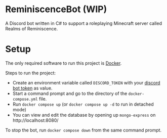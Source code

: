 # ReminiscenceBot (WIP)
A Discord bot written in C# to support a roleplaying Minecraft server called Realms of Reminiscence.

# Setup
The only required software to run this project is [Docker](https://www.docker.com/).

Steps to run the project:
- Create an environment variable called `DISCORD_TOKEN` with your [discord bot token](https://github.com/reactiflux/discord-irc/wiki/Creating-a-discord-bot-&-getting-a-token) as value.
- Start a command prompt and go to the directory of the `docker-compose.yml` file.
- Run `docker compose up` (or `docker compose up -d` to run in detached mode)
- You can view and edit the database by opening up `mongo-express` on http://localhost:8080/

To stop the bot, run `docker compose down` from the same command prompt.